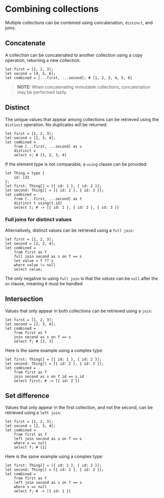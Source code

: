 # Combining collections
Multiple collections can be combined using concatenation, `distinct`, and joins.

## Concatenate
A collection can be concatenated to another collection using a copy operation, returning a new collection:
```
let first = [1, 2, 3];
let second = [4, 5, 6];
let combined = [...first, ...second]; # [1, 2, 3, 4, 5, 6]
```

> **NOTE:** When concatenating immutable collections, concatenation may be performed lazily.

## Distinct
The unique values that appear among collections can be retrieved using the `distinct` operation. No duplicates will be returned:
```
let first = [1, 2, 3];
let second = [2, 3, 4];
let combined =
    from [...first, ...second] as v
    distinct v
    select v; # [1, 2, 3, 4]
```

If the element type is not comparable, a `using` clause can be provided:
```
let Thing = type {
    id: i32
};
let first: Thing[] = [{ id: 1 }, { id: 2 }];
let second: Thing[] = [{ id: 2 }, { id: 3 }];
let combined = 
    from [...first, ...second] as t
    distinct t using(t.id)
    select t; # -> [{ id: 1 }, { id: 2 }, { id: 3 }]
```

### Full joins for distinct values
Alternatively, distinct values can be retrieved using a `full join`:
```
let first = [1, 2, 3];
let second = [2, 3, 4];
let combined =
    from first as f
    full join second as s on f == s
    let value = f ?? s
    where value != null
    select value;
```

The only negative to using `full join` is that the values can be `null` after the `on` clause, meaning it must be handled.

## Intersection
Values that only appear in both collections can be retrieved using a `join`:
```
let first = [1, 2, 3];
let second = [2, 3, 4];
let combined = 
    from first as f
    join second as s on f == s
    select f; # [2, 3]
```

Here is the same example using a complex type:
```
let first: Thing[] = [{ id: 1 }, { id: 2 }];
let second: Thing[] = [{ id: 2 }, { id: 3 }];
let combined = 
    from first as f
    join second as s on f.id == s.id
    select first; # -> [{ id: 2 }]
```

## Set difference
Values that only appear in the first collection, and not the second, can be retrieved using a `left join`:
```
let first = [1, 2, 3];
let second = [2, 3, 4];
let combined = 
    from first as f
    left join second as s on f == s
    where s == null
    select f; # [1]
```

Here is the same example using a complex type:
```
let first: Thing[] = [{ id: 1 }, { id: 2 }];
let second: Thing[] = [{ id: 2 }, { id: 3 }];
let combined =
    from first as f
    left join second as s on f == s
    where s == null
    select f; # -> [{ id: 1 }]
```
